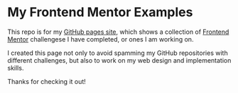 # My Frontend Mentor Examples

This repo is for my [GitHub pages site](https://jacobmarshall0.github.io/FrontendMentor/), which shows a collection of [Frontend Mentor](https://www.frontendmentor.io/) challengese I have completed, or ones I am working on.

I created this page not only to avoid spamming my GitHub repositories with different challenges, but also to work on my web design and implementation skills.

Thanks for checking it out!
